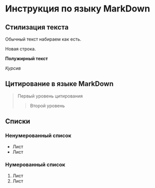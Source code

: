 # Инструкция по языку MarkDown

## Стилизация текста
Обычный текст набираем как есть.

Новая строка.

**Полужирный текст**

*Курсив*

## Цитирование в языке MarkDown
>Первый уровень цитирования
>>Второй уровень 

## Списки
### Ненумерованный список
* Лист 
* Лист

### Нумерованный список
1. Лист
2. Лист